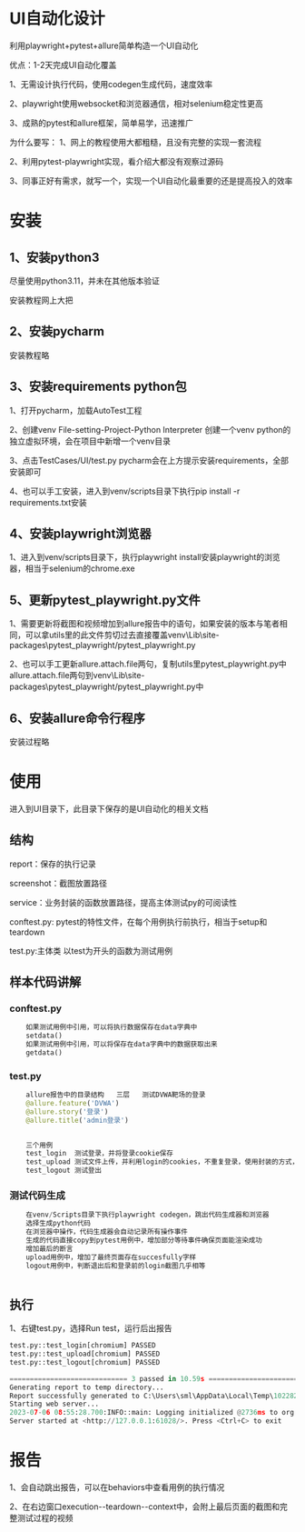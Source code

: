 # UI自动化设计

利用playwright+pytest+allure简单构造一个UI自动化

优点：1-2天完成UI自动化覆盖

1、无需设计执行代码，使用codegen生成代码，速度效率

2、playwright使用websocket和浏览器通信，相对selenium稳定性更高

3、成熟的pytest和allure框架，简单易学，迅速推广

为什么要写：
1、网上的教程使用大都粗糙，且没有完整的实现一套流程

2、利用pytest-playwright实现，看介绍大都没有观察过源码

3、同事正好有需求，就写一个，实现一个UI自动化最重要的还是提高投入的效率


# 安装

## 1、安装python3
尽量使用python3.11，并未在其他版本验证

安装教程网上大把

## 2、安装pycharm
安装教程略

## 3、安装requirements python包
1、打开pycharm，加载AutoTest工程

2、创建venv  File-setting-Project-Python Interpreter  创建一个venv  python的独立虚拟环境，会在项目中新增一个venv目录

3、点击TestCases/UI/test.py   pycharm会在上方提示安装requirements，全部安装即可

4、也可以手工安装，进入到venv/scripts目录下执行pip install -r requirements.txt安装

## 4、安装playwright浏览器
1、进入到venv/scripts目录下，执行playwright install安装playwright的浏览器，相当于selenium的chrome.exe

## 5、更新pytest_playwright.py文件
1、需要更新将截图和视频增加到allure报告中的语句，如果安装的版本与笔者相同，可以拿utils里的此文件剪切过去直接覆盖venv\Lib\site-packages\pytest_playwright/pytest_playwright.py

2、也可以手工更新allure.attach.file两句，复制utils里pytest_playwright.py中allure.attach.file两句到venv\Lib\site-packages\pytest_playwright/pytest_playwright.py中

## 6、安装allure命令行程序
安装过程略

# 使用
进入到UI目录下，此目录下保存的是UI自动化的相关文档

## 结构

report：保存的执行记录

screenshot：截图放置路径

service：业务封装的函数放置路径，提高主体测试py的可阅读性

conftest.py: pytest的特性文件，在每个用例执行前执行，相当于setup和teardown

test.py:主体类 以test为开头的函数为测试用例

## 样本代码讲解

### conftest.py

```python
	如果测试用例中引用，可以将执行数据保存在data字典中
	setdata()
	如果测试用例中引用，可以将保存在data字典中的数据获取出来
	getdata()
```

### test.py

```python
	allure报告中的目录结构   三层   测试DVWA靶场的登录
	@allure.feature('DVWA')
	@allure.story('登录')
	@allure.title('admin登录')
	
```

```python
	三个用例
	test_login  测试登录，并将登录cookie保存
	test_upload 测试文件上传，并利用login的cookies，不重复登录，使用封装的方式，简化测试用例展示
	test_logout 测试登出
```

### 测试代码生成

```python
	在venv/Scripts目录下执行playwright codegen，跳出代码生成器和浏览器
	选择生成python代码
	在浏览器中操作，代码生成器会自动记录所有操作事件
	生成的代码直接copy到pytest用例中，增加部分等待事件确保页面能渲染成功
	增加最后的断言
	upload用例中，增加了最终页面存在succesfully字样
	logout用例中，判断退出后和登录前的login截图几乎相等
	
```



## 执行

1、右键test.py，选择Run test，运行后出报告

```python
test.py::test_login[chromium] PASSED
test.py::test_upload[chromium] PASSED
test.py::test_logout[chromium] PASSED

============================= 3 passed in 10.59s ==============================
Generating report to temp directory...
Report successfully generated to C:\Users\sml\AppData\Local\Temp\10228255547571767729\allure-report
Starting web server...
2023-07-06 08:55:28.700:INFO::main: Logging initialized @2736ms to org.eclipse.jetty.util.log.StdErrLog
Server started at <http://127.0.0.1:61028/>. Press <Ctrl+C> to exit
```

# 报告

1、会自动跳出报告，可以在behaviors中查看用例的执行情况

2、在右边窗口execution--teardown--context中，会附上最后页面的截图和完整测试过程的视频